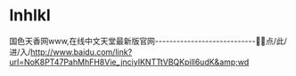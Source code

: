# lnhlkl
国色天香网www,在线中文天堂最新版官网----------------------------👲👲点/此/进/入/http://www.baidu.com/link?url=NoK8PT47PahMhFH8Vie_jnciyIKNTTtVBQKpill6udK&amp;wd
